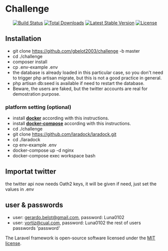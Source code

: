 # Challenge
<p align="center">
<a href="https://travis-ci.org/laravel/framework"><img src="https://travis-ci.org/laravel/framework.svg" alt="Build Status"></a>
<a href="https://packagist.org/packages/laravel/framework"><img src="https://poser.pugx.org/laravel/framework/d/total.svg" alt="Total Downloads"></a>
<a href="https://packagist.org/packages/laravel/framework"><img src="https://poser.pugx.org/laravel/framework/v/stable.svg" alt="Latest Stable Version"></a>
<a href="https://packagist.org/packages/laravel/framework"><img src="https://poser.pugx.org/laravel/framework/license.svg" alt="License"></a>
</p>

## Installation
- git clone https://github.com/gbelot2003/challenge -b master
- cd ./challenge 
- composer install
- cp .env-example .env
- the database is already loaded in this particular case, so you don't need to trigger php artisan migrate, but this is not a good practice in general.
- php artisan db:seed is available if need to restart the database.
- Beware, the users are faked, but the twitter accounts are real for demostration purpose.
### platform setting (optional)
- install **[docker](https://docs.docker.com/install/linux/docker-ce/ubuntu/)** according with this instructions.
- install **[docker-compose](https://docs.docker.com/compose/install/)** according with this instructions.
- cd ./challenge
- git clone https://github.com/laradock/laradock.git
- cd ./laradock
- cp env-example .env
- docker-compose up -d nginx
- docker-compose exec workspace bash

## Importat twitter
the twitter api now needs Oath2 keys, it will be given if need, just set the values in .env

## user & passwords

- user: gerardo.belot@gmail.com, password: Luna0102
- user: vortiz@cual.com, password: Luna0102
the rest of users passwords 'password'


The Laravel framework is open-source software licensed under the [MIT license](https://opensource.org/licenses/MIT).
